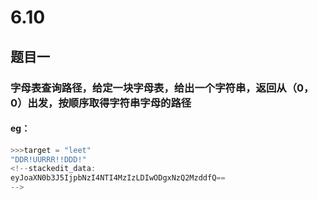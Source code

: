 # 6.10
## 题目一
### 字母表查询路径，给定一块字母表，给出一个字符串，返回从（0，0）出发，按顺序取得字符串字母的路径
#### eg：
```c++
>>>target = "leet"
"DDR!UURRR!!DDD!"
<!--stackedit_data:
eyJoaXN0b3J5IjpbNzI4NTI4MzIzLDIwODgxNzQ2MzddfQ==
-->